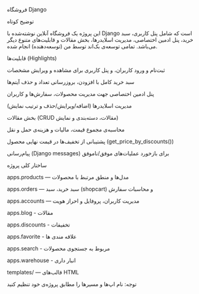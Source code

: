 فروشگاه Django

توضیح کوتاه

این پروژه یک فروشگاه آنلاین نوشته‌شده با Django است که شامل پنل کاربری، سبد خرید، پنل ادمین اختصاصی، مدیریت اسلایدرها، بخش مقالات و قابلیت‌های متنوع دیگر می‌باشد. تمامی توسعه‌ی بک‌اند توسط من (توسعه‌دهنده) انجام شده.

قابلیت‌ها (Highlights)

ثبت‌نام و ورود کاربران، و پنل کاربری برای مشاهده و ویرایش مشخصات

سبد خرید کامل با افزودن، بروزرسانی تعداد و حذف آیتم‌ها

پنل ادمین اختصاصی جهت مدیریت محصولات، سفارش‌ها و کاربران

مدیریت اسلایدرها (اضافه/ویرایش/حذف و ترتیب نمایش)

بخش مقالات (CRUD مقالات، دسته‌بندی و نمایش)

محاسبه‌ی مجموع قیمت، مالیات و هزینه‌ی حمل و نقل

پشتیبانی از تخفیف‌ها در قیمت نهایی محصول (get_price_by_discounts())

پیام‌رسانی (Django messages) برای بازخورد عملیات‌های موفق/ناموفق

ساختار کلی پروژه

apps.products — مدل‌ها و منطق مرتبط با محصولات

apps.orders — سبد خرید، سبد (shopcart) و محاسبات سفارش

apps.accounts — مدیریت کاربران، پروفایل و احراز هویت

apps.blog - مقالات

apps.discounts - تخفیفات

apps.favorite - علاقه مندی ها 

apps.search - مربوط به جستجوی محصولات

apps.warehouse - انبار داری 

templates/ — قالب‌های HTML


توجه: نام اپ‌ها و مسیرها را مطابق پروژه‌ی خود تنظیم کنید



